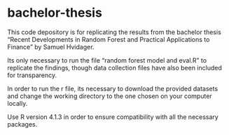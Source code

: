 # bachelor-thesis

This code depository is for replicating the results from the bachelor thesis “Recent Developments in Random Forest and Practical Applications to Finance” by Samuel Hvidager. 

Its only necessary to run the file “random forest model and eval.R” to replicate the findings, though data collection files have also been included for transparency. 

In order to run the r file, its necessary to download the provided datasets and change the working directory to the one chosen on your computer locally. 

Use R version 4.1.3 in order to ensure compatibility with all the necessary packages.
